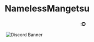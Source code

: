 # NamelessMangetsu
<h3 align="center">
  :D
</h3>
<img src="https://img.shields.io/endpoint?color=180421&style=flat-square&url=https%3A%2F%2Fpronoundb.org%2Fshields%2F6387cdf695ed6674fbc90e7a" alt="">
<img src="https://discord.c99.nl/widget/theme-2/987838764388855828.png" alt="Discord Banner"> <br> <i class="fa fa-moon-o"></i></h4>


